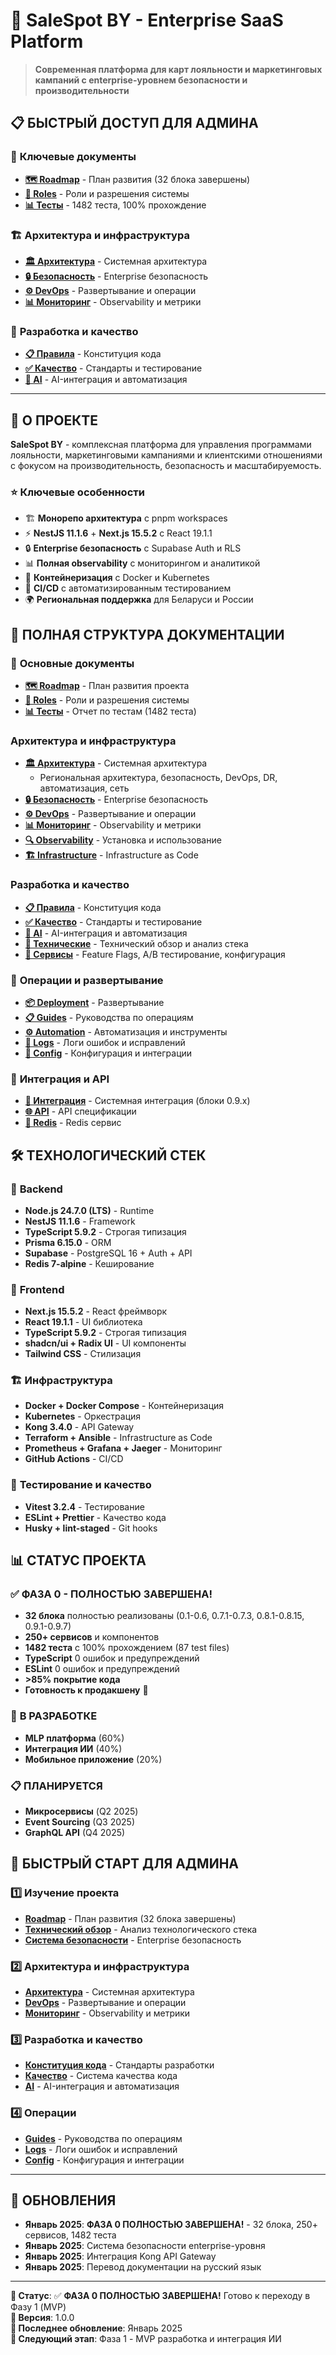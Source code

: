 # 🚀 SaleSpot BY - Enterprise SaaS Platform

> **Современная платформа для карт лояльности и маркетинговых кампаний с enterprise-уровнем безопасности и производительности**

## 📋 **БЫСТРЫЙ ДОСТУП ДЛЯ АДМИНА**

### 🎯 **Ключевые документы**

- **[🗺️ Roadmap](./roadmap.md)** - План развития (32 блока завершены)
- **[👥 Roles](./roles.md)** - Роли и разрешения системы
- **[📊 Тесты](./test/tests-phase-0.md)** - 1482 теста, 100% прохождение

### 🏗️ **Архитектура и инфраструктура**

- **[🏛️ Архитектура](./architecture/)** - Системная архитектура
- **[🔒 Безопасность](./security/)** - Enterprise безопасность
- **[⚙️ DevOps](./devops/)** - Развертывание и операции
- **[📊 Мониторинг](./monitoring/)** - Observability и метрики

### 🔧 **Разработка и качество**

- **[📋 Правила](./rules/)** - Конституция кода
- **[✅ Качество](./quality/)** - Стандарты и тестирование
- **[🤖 AI](./ai/)** - AI-интеграция и автоматизация

---

## 🚀 **О ПРОЕКТЕ**

**SaleSpot BY** - комплексная платформа для управления программами лояльности, маркетинговыми кампаниями и клиентскими отношениями с фокусом на производительность, безопасность и масштабируемость.

### ⭐ **Ключевые особенности**

- 🏗️ **Монорепо архитектура** с pnpm workspaces
- ⚡ **NestJS 11.1.6** + **Next.js 15.5.2** с React 19.1.1
- 🔒 **Enterprise безопасность** с Supabase Auth и RLS
- 📊 **Полная observability** с мониторингом и аналитикой
- 🐳 **Контейнеризация** с Docker и Kubernetes
- 🔄 **CI/CD** с автоматизированным тестированием
- 🌍 **Региональная поддержка** для Беларуси и России

## 📁 **ПОЛНАЯ СТРУКТУРА ДОКУМЕНТАЦИИ**

### 🎯 **Основные документы**

- **[🗺️ Roadmap](./roadmap.md)** - План развития проекта
- **[👥 Roles](./roles.md)** - Роли и разрешения системы
- **[📊 Тесты](./test/tests-phase-0.md)** - Отчет по тестам (1482 теста)

### **Архитектура и инфраструктура**

- **[🏛️ Архитектура](./architecture/)** - Системная архитектура
  - Региональная архитектура, безопасность, DevOps, DR, автоматизация, сеть
- **[🔒 Безопасность](./security/)** - Enterprise безопасность
- **[⚙️ DevOps](./devops/)** - Развертывание и операции
- **[📊 Мониторинг](./monitoring/)** - Observability и метрики
- **[🔍 Observability](./observability/)** - Установка и использование
- **[🏗️ Infrastructure](./infrastructure/)** - Infrastructure as Code

### **Разработка и качество**

- **[📋 Правила](./rules/)** - Конституция кода
- **[✅ Качество](./quality/)** - Стандарты и тестирование
- **[🤖 AI](./ai/)** - AI-интеграция и автоматизация
- **[🔧 Технические](./technical/)** - Технический обзор и анализ стека
- **[🔧 Сервисы](./features/)** - Feature Flags, A/B тестирование, конфигурация

### 🚀 **Операции и развертывание**

- **[📦 Deployment](./deployment/)** - Развертывание
- **[📋 Guides](./guides/)** - Руководства по операциям
- **[⚙️ Automation](./automation/)** - Автоматизация и инструменты
- **[📝 Logs](./logs/)** - Логи ошибок и исправлений
- **[🔧 Config](./config/)** - Конфигурация и интеграции

### 🔗 **Интеграция и API**

- **[🔗 Интеграция](./integration/)** - Системная интеграция (блоки 0.9.x)
- **[🌐 API](./api/)** - API спецификации
- **[🔧 Redis](./redis/)** - Redis сервис

## 🛠️ **ТЕХНОЛОГИЧЕСКИЙ СТЕК**

### 🔧 **Backend**

- **Node.js 24.7.0 (LTS)** - Runtime
- **NestJS 11.1.6** - Framework
- **TypeScript 5.9.2** - Строгая типизация
- **Prisma 6.15.0** - ORM
- **Supabase** - PostgreSQL 16 + Auth + API
- **Redis 7-alpine** - Кеширование

### 🎨 **Frontend**

- **Next.js 15.5.2** - React фреймворк
- **React 19.1.1** - UI библиотека
- **TypeScript 5.9.2** - Строгая типизация
- **shadcn/ui + Radix UI** - UI компоненты
- **Tailwind CSS** - Стилизация

### 🏗️ **Инфраструктура**

- **Docker + Docker Compose** - Контейнеризация
- **Kubernetes** - Оркестрация
- **Kong 3.4.0** - API Gateway
- **Terraform + Ansible** - Infrastructure as Code
- **Prometheus + Grafana + Jaeger** - Мониторинг
- **GitHub Actions** - CI/CD

### 🧪 **Тестирование и качество**

- **Vitest 3.2.4** - Тестирование
- **ESLint + Prettier** - Качество кода
- **Husky + lint-staged** - Git hooks

## 📊 **СТАТУС ПРОЕКТА**

### ✅ **ФАЗА 0 - ПОЛНОСТЬЮ ЗАВЕРШЕНА!**

- **32 блока** полностью реализованы (0.1-0.6, 0.7.1-0.7.3, 0.8.1-0.8.15, 0.9.1-0.9.7)
- **250+ сервисов** и компонентов
- **1482 теста** с 100% прохождением (87 test files)
- **TypeScript** 0 ошибок и предупреждений
- **ESLint** 0 ошибок и предупреждений
- **>85% покрытие кода**
- **Готовность к продакшену** 🚀

### 🚧 **В РАЗРАБОТКЕ**

- **MLP платформа** (60%)
- **Интеграция ИИ** (40%)
- **Мобильное приложение** (20%)

### 📋 **ПЛАНИРУЕТСЯ**

- **Микросервисы** (Q2 2025)
- **Event Sourcing** (Q3 2025)
- **GraphQL API** (Q4 2025)

## 🚀 **БЫСТРЫЙ СТАРТ ДЛЯ АДМИНА**

### 1️⃣ **Изучение проекта**

- **[Roadmap](./roadmap.md)** - План развития (32 блока завершены)
- **[Технический обзор](./technical/tech-stack-analysis.txt)** - Анализ технологического стека
- **[Система безопасности](./security/security-system.md)** - Enterprise безопасность

### 2️⃣ **Архитектура и инфраструктура**

- **[Архитектура](./architecture/)** - Системная архитектура
- **[DevOps](./devops/)** - Развертывание и операции
- **[Мониторинг](./monitoring/)** - Observability и метрики

### 3️⃣ **Разработка и качество**

- **[Конституция кода](./rules/code-constitution.md)** - Стандарты разработки
- **[Качество](./quality/)** - Система качества кода
- **[AI](./ai/)** - AI-интеграция и автоматизация

### 4️⃣ **Операции**

- **[Guides](./guides/)** - Руководства по операциям
- **[Logs](./logs/)** - Логи ошибок и исправлений
- **[Config](./config/)** - Конфигурация и интеграции

---

## 📝 **ОБНОВЛЕНИЯ**

- **Январь 2025**: **ФАЗА 0 ПОЛНОСТЬЮ ЗАВЕРШЕНА!** - 32 блока, 250+ сервисов, 1482 теста
- **Январь 2025**: Система безопасности enterprise-уровня
- **Январь 2025**: Интеграция Kong API Gateway
- **Январь 2025**: Перевод документации на русский язык

---

**🎯 Статус**: ✅ **ФАЗА 0 ПОЛНОСТЬЮ ЗАВЕРШЕНА!** Готово к переходу в Фазу 1 (MVP)  
**📅 Версия**: 1.0.0  
**🔄 Последнее обновление**: Январь 2025  
**🚀 Следующий этап**: Фаза 1 - MVP разработка и интеграция ИИ
